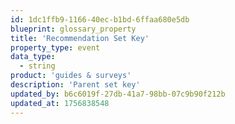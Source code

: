 ```yaml
---
id: 1dc1ffb9-1166-40ec-b1bd-6ffaa680e5db
blueprint: glossary_property
title: 'Recommendation Set Key'
property_type: event
data_type:
  - string
product: 'guides & surveys'
description: 'Parent set key'
updated_by: b6c6019f-27db-41a7-98bb-07c9b90f212b
updated_at: 1756838548
---
```

